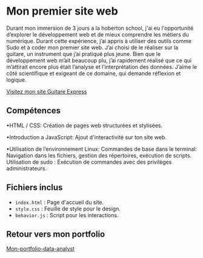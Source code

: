 # Mon premier site web
Durant mon immersion de 3 jours a la hoberton school, j'ai eu l'opportunité d’explorer le développement web et de mieux comprendre les métiers du numérique. Durant cette expérience, j’ai appris à utiliser des outils comme Sudo et à coder mon premier site web. J’ai choisi de le réaliser sur la guitare, un instrument que j’ai pratiqué plus jeune. Bien que le développement web m’ait beaucoup plu, j’ai rapidement réalisé que ce qui m’attirait encore plus était l’analyse et l’interprétation des données. J’aime le côté scientifique et exigeant de ce domaine, qui demande réflexion et logique. 


<a href="https://augu-gif.github.io/mon-premier-site-web" target="_blank">Visitez mon site Guitare Express</a>

## Compétences
•HTML / CSS: Création de pages web structurées et stylisées.

•Introduction a JavaScript: Ajout d'interactivité sur ton site web.

•Utilisation de l’environnement Linux:
Commandes de base dans le terminal: Navigation dans les fichiers, gestion des répertoires, exécution de scripts.
Utilisation de sudo : Exécution de commandes avec des privilèges administrateurs.

## Fichiers inclus
- `index.html` : Page d'accueil du site.
- `style.css` : Feuille de style pour le design.
- `behavior.js` : Script pour les interactions.

## Retour vers mon portfolio

[Mon-portfolio-data-analyst](https://github.com/augu-gif/mon-portfolio-data-analyst)

